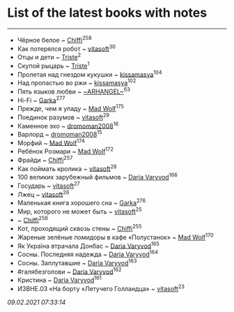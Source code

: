 # List of the latest books with notes
---

* Чёрное белое ~ [Chiffi](users/105/105831994080785626680-google)<sup>258</sup>
* Как потерялся робот ~ [vitasoft](users/474/47446642-vkontakte)<sup>30</sup>
* Отцы и дети ~ [Triste](users/517/5175580462988229760-mailru)<sup>2</sup>
* Скупой рыцарь ~ [Triste](users/517/5175580462988229760-mailru)<sup>1</sup>
* Пролетая над гнездом кукушки ~ [kissamasya](users/684/68439978-vkontakte)<sup>104</sup>
* Над пропастью во ржи ~ [kissamasya](users/684/68439978-vkontakte)<sup>102</sup>
* Пять языков любви ~ [~ARHANGEL~](users/642/64251996-vkontakte)<sup>63</sup>
* Hi-Fi ~ [Garka](users/115/115753719718250012620-google)<sup>277</sup>
* Прежде, чем я упаду ~ [Mad Wolf](users/947/94738840-vkontakte)<sup>175</sup>
* Поединок разумов ~ [vitasoft](users/474/47446642-vkontakte)<sup>29</sup>
* Каменное эхо ~ [dromoman2008](users/444/44461886-yandex)<sup>16</sup>
* Варлорд ~ [dromoman2008](users/444/44461886-yandex)<sup>15</sup>
* Морфий ~ [Mad Wolf](users/947/94738840-vkontakte)<sup>174</sup>
* Ребёнок Розмари ~ [Mad Wolf](users/947/94738840-vkontakte)<sup>172</sup>
* Фрайди ~ [Chiffi](users/105/105831994080785626680-google)<sup>257</sup>
* Как поймать кролика ~ [vitasoft](users/474/47446642-vkontakte)<sup>28</sup>
* 100 великих зарубежный фильмов ~ [Daria Varyvod](users/829/829893410524253-facebook)<sup>166</sup>
* Государь ~ [vitasoft](users/474/47446642-vkontakte)<sup>27</sup>
* Лжец ~ [vitasoft](users/474/47446642-vkontakte)<sup>26</sup>
* Маленькая книга хорошего сна ~ [Garka](users/115/115753719718250012620-google)<sup>276</sup>
* Мир, которого не может быть ~ [vitasoft](users/474/47446642-vkontakte)<sup>25</sup>
*  ~ [Chiffi](users/105/105831994080785626680-google)<sup>256</sup>
* Кот, проходящий сквозь стены ~ [Chiffi](users/105/105831994080785626680-google)<sup>255</sup>
* Жареные зелёные помидоры в кафе «Полустанок» ~ [Mad Wolf](users/947/94738840-vkontakte)<sup>170</sup>
* Як Україна втрачала Донбас ~ [Daria Varyvod](users/829/829893410524253-facebook)<sup>165</sup>
* Сосны. Последняя надежда ~ [Daria Varyvod](users/829/829893410524253-facebook)<sup>164</sup>
* Сосны. Заплутавшие ~ [Daria Varyvod](users/829/829893410524253-facebook)<sup>163</sup>
* #галябезголови ~ [Daria Varyvod](users/829/829893410524253-facebook)<sup>162</sup>
* Кристина ~ [Daria Varyvod](users/829/829893410524253-facebook)<sup>161</sup>
* ИЗВНЕ.03 «На борту «Летучего Голландца» ~ [vitasoft](users/474/47446642-vkontakte)<sup>23</sup>


_09.02.2021 07:33:14_
